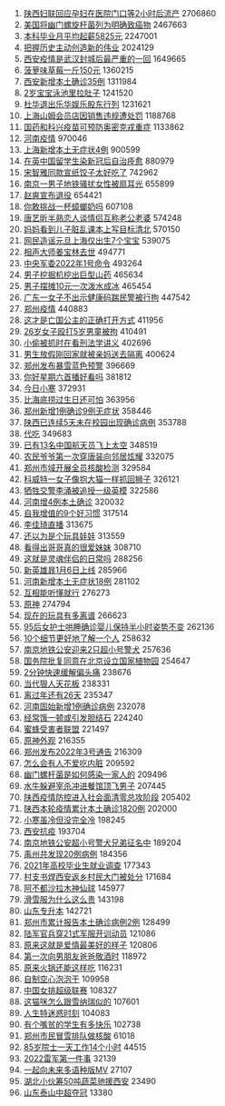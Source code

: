 1. [陕西妇联回应孕妇在医院门口等2小时后流产](https://s.weibo.com//weibo?q=%23%E9%99%95%E8%A5%BF%E5%A6%87%E8%81%94%E5%9B%9E%E5%BA%94%E5%AD%95%E5%A6%87%E5%9C%A8%E5%8C%BB%E9%99%A2%E9%97%A8%E5%8F%A3%E7%AD%892%E5%B0%8F%E6%97%B6%E5%90%8E%E6%B5%81%E4%BA%A7%23&Refer=top) 2706860
2. [美国将幽门螺旋杆菌列为明确致癌物](https://s.weibo.com//weibo?q=%23%E7%BE%8E%E5%9B%BD%E5%B0%86%E5%B9%BD%E9%97%A8%E8%9E%BA%E6%97%8B%E6%9D%86%E8%8F%8C%E5%88%97%E4%B8%BA%E6%98%8E%E7%A1%AE%E8%87%B4%E7%99%8C%E7%89%A9%23&Refer=top) 2467663
3. [本科毕业月平均起薪5825元](https://s.weibo.com//weibo?q=%23%E6%9C%AC%E7%A7%91%E6%AF%95%E4%B8%9A%E6%9C%88%E5%B9%B3%E5%9D%87%E8%B5%B7%E8%96%AA5825%E5%85%83%23&Refer=top) 2247001
4. [把握历史主动创造新的伟业](https://s.weibo.com//weibo?q=%23%E6%8A%8A%E6%8F%A1%E5%8E%86%E5%8F%B2%E4%B8%BB%E5%8A%A8%E5%88%9B%E9%80%A0%E6%96%B0%E7%9A%84%E4%BC%9F%E4%B8%9A%23&Refer=top) 2024129
5. [西安疫情是武汉封城后最严重的一回](https://s.weibo.com//weibo?q=%23%E8%A5%BF%E5%AE%89%E7%96%AB%E6%83%85%E6%98%AF%E6%AD%A6%E6%B1%89%E5%B0%81%E5%9F%8E%E5%90%8E%E6%9C%80%E4%B8%A5%E9%87%8D%E7%9A%84%E4%B8%80%E5%9B%9E%23&Refer=top) 1649665
6. [菠萝味草莓一斤150元](https://s.weibo.com//weibo?q=%23%E8%8F%A0%E8%90%9D%E5%91%B3%E8%8D%89%E8%8E%93%E4%B8%80%E6%96%A4150%E5%85%83%23&Refer=top) 1360215
7. [西安新增本土确诊35例](https://s.weibo.com//weibo?q=%23%E8%A5%BF%E5%AE%89%E6%96%B0%E5%A2%9E%E6%9C%AC%E5%9C%9F%E7%A1%AE%E8%AF%8A35%E4%BE%8B%23&Refer=top) 1311984
8. [2岁宝宝泳池里拉肚子](https://s.weibo.com//weibo?q=%232%E5%B2%81%E5%AE%9D%E5%AE%9D%E6%B3%B3%E6%B1%A0%E9%87%8C%E6%8B%89%E8%82%9A%E5%AD%90%23&Refer=top) 1241520
9. [杜华退出乐华娱乐股东行列](https://s.weibo.com//weibo?q=%23%E6%9D%9C%E5%8D%8E%E9%80%80%E5%87%BA%E4%B9%90%E5%8D%8E%E5%A8%B1%E4%B9%90%E8%82%A1%E4%B8%9C%E8%A1%8C%E5%88%97%23&Refer=top) 1231621
10. [上海山姆会员店因销售违规遭处罚](https://s.weibo.com//weibo?q=%23%E4%B8%8A%E6%B5%B7%E5%B1%B1%E5%A7%86%E4%BC%9A%E5%91%98%E5%BA%97%E5%9B%A0%E9%94%80%E5%94%AE%E8%BF%9D%E8%A7%84%E9%81%AD%E5%A4%84%E7%BD%9A%23&Refer=top) 1188768
11. [国药和科兴疫苗可预防奥密克戎重症](https://s.weibo.com//weibo?q=%23%E5%9B%BD%E8%8D%AF%E5%92%8C%E7%A7%91%E5%85%B4%E7%96%AB%E8%8B%97%E5%8F%AF%E9%A2%84%E9%98%B2%E5%A5%A5%E5%AF%86%E5%85%8B%E6%88%8E%E9%87%8D%E7%97%87%23&Refer=top) 1133862
12. [河南疫情](https://s.weibo.com//weibo?q=%23%E6%B2%B3%E5%8D%97%E7%96%AB%E6%83%85%23&Refer=top) 970046
13. [上海新增本土无症状4例](https://s.weibo.com//weibo?q=%23%E4%B8%8A%E6%B5%B7%E6%96%B0%E5%A2%9E%E6%9C%AC%E5%9C%9F%E6%97%A0%E7%97%87%E7%8A%B64%E4%BE%8B%23&Refer=top) 900599
14. [在英中国留学生染新冠后自治痊愈](https://s.weibo.com//weibo?q=%23%E5%9C%A8%E8%8B%B1%E4%B8%AD%E5%9B%BD%E7%95%99%E5%AD%A6%E7%94%9F%E6%9F%93%E6%96%B0%E5%86%A0%E5%90%8E%E8%87%AA%E6%B2%BB%E7%97%8A%E6%84%88%23&Refer=top) 880979
15. [宋智雅同款宣纸饺子太好吃了](https://s.weibo.com//weibo?q=%23%E5%AE%8B%E6%99%BA%E9%9B%85%E5%90%8C%E6%AC%BE%E5%AE%A3%E7%BA%B8%E9%A5%BA%E5%AD%90%E5%A4%AA%E5%A5%BD%E5%90%83%E4%BA%86%23&Refer=top) 742962
16. [南京一男子地铁骚扰女性被扇耳光](https://s.weibo.com//weibo?q=%E5%8D%97%E4%BA%AC%E4%B8%80%E7%94%B7%E5%AD%90%E5%9C%B0%E9%93%81%E9%AA%9A%E6%89%B0%E5%A5%B3%E6%80%A7%E8%A2%AB%E6%89%87%E8%80%B3%E5%85%89&Refer=top) 655899
17. [赵爽宣布退役](https://s.weibo.com//weibo?q=%23%E8%B5%B5%E7%88%BD%E5%AE%A3%E5%B8%83%E9%80%80%E5%BD%B9%23&Refer=top) 654421
18. [你敢挑战一杯蟑螂奶吗](https://s.weibo.com//weibo?q=%23%E4%BD%A0%E6%95%A2%E6%8C%91%E6%88%98%E4%B8%80%E6%9D%AF%E8%9F%91%E8%9E%82%E5%A5%B6%E5%90%97%23&Refer=top) 607108
19. [唐艺昕半熟恋人谈情侣互称老公老婆](https://s.weibo.com//weibo?q=%23%E5%94%90%E8%89%BA%E6%98%95%E5%8D%8A%E7%86%9F%E6%81%8B%E4%BA%BA%E8%B0%88%E6%83%85%E4%BE%A3%E4%BA%92%E7%A7%B0%E8%80%81%E5%85%AC%E8%80%81%E5%A9%86%23&Refer=top) 574248
20. [妈妈看到儿子脏乱课本上写目标清北](https://s.weibo.com//weibo?q=%23%E5%A6%88%E5%A6%88%E7%9C%8B%E5%88%B0%E5%84%BF%E5%AD%90%E8%84%8F%E4%B9%B1%E8%AF%BE%E6%9C%AC%E4%B8%8A%E5%86%99%E7%9B%AE%E6%A0%87%E6%B8%85%E5%8C%97%23&Refer=top) 570150
21. [网民造谣元旦上海仅出生7个宝宝](https://s.weibo.com//weibo?q=%23%E7%BD%91%E6%B0%91%E9%80%A0%E8%B0%A3%E5%85%83%E6%97%A6%E4%B8%8A%E6%B5%B7%E4%BB%85%E5%87%BA%E7%94%9F7%E4%B8%AA%E5%AE%9D%E5%AE%9D%23&Refer=top) 539075
22. [相声大师姜宝林去世](https://s.weibo.com//weibo?q=%23%E7%9B%B8%E5%A3%B0%E5%A4%A7%E5%B8%88%E5%A7%9C%E5%AE%9D%E6%9E%97%E5%8E%BB%E4%B8%96%23&Refer=top) 494771
23. [中央军委2022年1号命令](https://s.weibo.com//weibo?q=%23%E4%B8%AD%E5%A4%AE%E5%86%9B%E5%A7%942022%E5%B9%B41%E5%8F%B7%E5%91%BD%E4%BB%A4%23&Refer=top) 493264
24. [男子挖掘机挖出巨型山药](https://s.weibo.com//weibo?q=%23%E7%94%B7%E5%AD%90%E6%8C%96%E6%8E%98%E6%9C%BA%E6%8C%96%E5%87%BA%E5%B7%A8%E5%9E%8B%E5%B1%B1%E8%8D%AF%23&Refer=top) 465634
25. [男子摆摊10元一次泼水成冰](https://s.weibo.com//weibo?q=%23%E7%94%B7%E5%AD%90%E6%91%86%E6%91%8A10%E5%85%83%E4%B8%80%E6%AC%A1%E6%B3%BC%E6%B0%B4%E6%88%90%E5%86%B0%23&Refer=top) 465454
26. [广东一女子不出示健康码踹民警被行拘](https://s.weibo.com//weibo?q=%23%E5%B9%BF%E4%B8%9C%E4%B8%80%E5%A5%B3%E5%AD%90%E4%B8%8D%E5%87%BA%E7%A4%BA%E5%81%A5%E5%BA%B7%E7%A0%81%E8%B8%B9%E6%B0%91%E8%AD%A6%E8%A2%AB%E8%A1%8C%E6%8B%98%23&Refer=top) 447542
27. [郑州疫情](https://s.weibo.com//weibo?q=%23%E9%83%91%E5%B7%9E%E7%96%AB%E6%83%85%23&Refer=top) 440883
28. [这才是亡国公主的正确打开方式](https://s.weibo.com//weibo?q=%23%E8%BF%99%E6%89%8D%E6%98%AF%E4%BA%A1%E5%9B%BD%E5%85%AC%E4%B8%BB%E7%9A%84%E6%AD%A3%E7%A1%AE%E6%89%93%E5%BC%80%E6%96%B9%E5%BC%8F%23&Refer=top) 411956
29. [26岁女子殴打5岁男童被拘](https://s.weibo.com//weibo?q=%2326%E5%B2%81%E5%A5%B3%E5%AD%90%E6%AE%B4%E6%89%935%E5%B2%81%E7%94%B7%E7%AB%A5%E8%A2%AB%E6%8B%98%23&Refer=top) 410491
30. [小偷被抓时在看刑法学讲义](https://s.weibo.com//weibo?q=%23%E5%B0%8F%E5%81%B7%E8%A2%AB%E6%8A%93%E6%97%B6%E5%9C%A8%E7%9C%8B%E5%88%91%E6%B3%95%E5%AD%A6%E8%AE%B2%E4%B9%89%23&Refer=top) 402696
31. [男生放假刚回家就被亲妈送去隔离](https://s.weibo.com//weibo?q=%23%E7%94%B7%E7%94%9F%E6%94%BE%E5%81%87%E5%88%9A%E5%9B%9E%E5%AE%B6%E5%B0%B1%E8%A2%AB%E4%BA%B2%E5%A6%88%E9%80%81%E5%8E%BB%E9%9A%94%E7%A6%BB%23&Refer=top) 400624
32. [郑州发布暴雪蓝色预警](https://s.weibo.com//weibo?q=%23%E9%83%91%E5%B7%9E%E5%8F%91%E5%B8%83%E6%9A%B4%E9%9B%AA%E8%93%9D%E8%89%B2%E9%A2%84%E8%AD%A6%23&Refer=top) 396669
33. [你好星期六首播好看吗](https://s.weibo.com//weibo?q=%23%E4%BD%A0%E5%A5%BD%E6%98%9F%E6%9C%9F%E5%85%AD%E9%A6%96%E6%92%AD%E5%A5%BD%E7%9C%8B%E5%90%97%23&Refer=top) 381812
34. [今日小寒](https://s.weibo.com//weibo?q=%23%E4%BB%8A%E6%97%A5%E5%B0%8F%E5%AF%92%23&Refer=top) 372931
35. [比海底捞过生日还可怕](https://s.weibo.com//weibo?q=%23%E6%AF%94%E6%B5%B7%E5%BA%95%E6%8D%9E%E8%BF%87%E7%94%9F%E6%97%A5%E8%BF%98%E5%8F%AF%E6%80%95%23&Refer=top) 363956
36. [郑州新增1例确诊9例无症状](https://s.weibo.com//weibo?q=%23%E9%83%91%E5%B7%9E%E6%96%B0%E5%A2%9E1%E4%BE%8B%E7%A1%AE%E8%AF%8A9%E4%BE%8B%E6%97%A0%E7%97%87%E7%8A%B6%23&Refer=top) 358446
37. [陕西已连续5天未在校园出现确诊病例](https://s.weibo.com//weibo?q=%23%E9%99%95%E8%A5%BF%E5%B7%B2%E8%BF%9E%E7%BB%AD5%E5%A4%A9%E6%9C%AA%E5%9C%A8%E6%A0%A1%E5%9B%AD%E5%87%BA%E7%8E%B0%E7%A1%AE%E8%AF%8A%E7%97%85%E4%BE%8B%23&Refer=top) 353788
38. [代吃](https://s.weibo.com//weibo?q=%E4%BB%A3%E5%90%83&Refer=top) 349683
39. [已有13名中国航天员飞上太空](https://s.weibo.com//weibo?q=%23%E5%B7%B2%E6%9C%8913%E5%90%8D%E4%B8%AD%E5%9B%BD%E8%88%AA%E5%A4%A9%E5%91%98%E9%A3%9E%E4%B8%8A%E5%A4%AA%E7%A9%BA%23&Refer=top) 348519
40. [农民爷爷第一次穿唐装向邻居炫耀](https://s.weibo.com//weibo?q=%23%E5%86%9C%E6%B0%91%E7%88%B7%E7%88%B7%E7%AC%AC%E4%B8%80%E6%AC%A1%E7%A9%BF%E5%94%90%E8%A3%85%E5%90%91%E9%82%BB%E5%B1%85%E7%82%AB%E8%80%80%23&Refer=top) 332075
41. [郑州市域开展全员核酸检测](https://s.weibo.com//weibo?q=%23%E9%83%91%E5%B7%9E%E5%B8%82%E5%9F%9F%E5%BC%80%E5%B1%95%E5%85%A8%E5%91%98%E6%A0%B8%E9%85%B8%E6%A3%80%E6%B5%8B%23&Refer=top) 329584
42. [科威特一女子像抱大猫一样抓回狮子](https://s.weibo.com//weibo?q=%23%E7%A7%91%E5%A8%81%E7%89%B9%E4%B8%80%E5%A5%B3%E5%AD%90%E5%83%8F%E6%8A%B1%E5%A4%A7%E7%8C%AB%E4%B8%80%E6%A0%B7%E6%8A%93%E5%9B%9E%E7%8B%AE%E5%AD%90%23&Refer=top) 326121
43. [牺牲交警李涌被追授一级英模](https://s.weibo.com//weibo?q=%23%E7%89%BA%E7%89%B2%E4%BA%A4%E8%AD%A6%E6%9D%8E%E6%B6%8C%E8%A2%AB%E8%BF%BD%E6%8E%88%E4%B8%80%E7%BA%A7%E8%8B%B1%E6%A8%A1%23&Refer=top) 322586
44. [河南增4例本土确诊](https://s.weibo.com//weibo?q=%23%E6%B2%B3%E5%8D%97%E5%A2%9E4%E4%BE%8B%E6%9C%AC%E5%9C%9F%E7%A1%AE%E8%AF%8A%23&Refer=top) 320032
45. [自我增值的9个好习惯](https://s.weibo.com//weibo?q=%23%E8%87%AA%E6%88%91%E5%A2%9E%E5%80%BC%E7%9A%849%E4%B8%AA%E5%A5%BD%E4%B9%A0%E6%83%AF%23&Refer=top) 317514
46. [李佳琦直播](https://s.weibo.com//weibo?q=%23%E6%9D%8E%E4%BD%B3%E7%90%A6%E7%9B%B4%E6%92%AD%23&Refer=top) 313675
47. [还以为是个玩具娃娃](https://s.weibo.com//weibo?q=%23%E8%BF%98%E4%BB%A5%E4%B8%BA%E6%98%AF%E4%B8%AA%E7%8E%A9%E5%85%B7%E5%A8%83%E5%A8%83%23&Refer=top) 313559
48. [看得出哥哥真的很爱妹妹](https://s.weibo.com//weibo?q=%23%E7%9C%8B%E5%BE%97%E5%87%BA%E5%93%A5%E5%93%A5%E7%9C%9F%E7%9A%84%E5%BE%88%E7%88%B1%E5%A6%B9%E5%A6%B9%23&Refer=top) 308710
49. [这就是灵魂伴侣的日常吗](https://s.weibo.com//weibo?q=%23%E8%BF%99%E5%B0%B1%E6%98%AF%E7%81%B5%E9%AD%82%E4%BC%B4%E4%BE%A3%E7%9A%84%E6%97%A5%E5%B8%B8%E5%90%97%23&Refer=top) 288256
50. [新英雄暃1月6日上线](https://s.weibo.com//weibo?q=%23%E6%96%B0%E8%8B%B1%E9%9B%84%E6%9A%831%E6%9C%886%E6%97%A5%E4%B8%8A%E7%BA%BF%23&Refer=top) 285966
51. [河南新增本土无症状18例](https://s.weibo.com//weibo?q=%23%E6%B2%B3%E5%8D%97%E6%96%B0%E5%A2%9E%E6%9C%AC%E5%9C%9F%E6%97%A0%E7%97%87%E7%8A%B618%E4%BE%8B%23&Refer=top) 281102
52. [互相能听懂就行](https://s.weibo.com//weibo?q=%23%E4%BA%92%E7%9B%B8%E8%83%BD%E5%90%AC%E6%87%82%E5%B0%B1%E8%A1%8C%23&Refer=top) 276273
53. [原神](https://s.weibo.com//weibo?q=%E5%8E%9F%E7%A5%9E&Refer=top) 274794
54. [现在的玩具有多离谱](https://s.weibo.com//weibo?q=%23%E7%8E%B0%E5%9C%A8%E7%9A%84%E7%8E%A9%E5%85%B7%E6%9C%89%E5%A4%9A%E7%A6%BB%E8%B0%B1%23&Refer=top) 266623
55. [95后女护士哄睡确诊婴儿保持半小时姿势不变](https://s.weibo.com//weibo?q=%2395%E5%90%8E%E5%A5%B3%E6%8A%A4%E5%A3%AB%E5%93%84%E7%9D%A1%E7%A1%AE%E8%AF%8A%E5%A9%B4%E5%84%BF%E4%BF%9D%E6%8C%81%E5%8D%8A%E5%B0%8F%E6%97%B6%E5%A7%BF%E5%8A%BF%E4%B8%8D%E5%8F%98%23&Refer=top) 262136
56. [10个细节更好地了解一个人](https://s.weibo.com//weibo?q=%2310%E4%B8%AA%E7%BB%86%E8%8A%82%E6%9B%B4%E5%A5%BD%E5%9C%B0%E4%BA%86%E8%A7%A3%E4%B8%80%E4%B8%AA%E4%BA%BA%23&Refer=top) 258632
57. [南京地铁公安迎来2只超小号警犬](https://s.weibo.com//weibo?q=%23%E5%8D%97%E4%BA%AC%E5%9C%B0%E9%93%81%E5%85%AC%E5%AE%89%E8%BF%8E%E6%9D%A52%E5%8F%AA%E8%B6%85%E5%B0%8F%E5%8F%B7%E8%AD%A6%E7%8A%AC%23&Refer=top) 257636
58. [国务院批复同意在北京设立国家植物园](https://s.weibo.com//weibo?q=%23%E5%9B%BD%E5%8A%A1%E9%99%A2%E6%89%B9%E5%A4%8D%E5%90%8C%E6%84%8F%E5%9C%A8%E5%8C%97%E4%BA%AC%E8%AE%BE%E7%AB%8B%E5%9B%BD%E5%AE%B6%E6%A4%8D%E7%89%A9%E5%9B%AD%23&Refer=top) 254647
59. [2分钟快速缓解偏头痛](https://s.weibo.com//weibo?q=%232%E5%88%86%E9%92%9F%E5%BF%AB%E9%80%9F%E7%BC%93%E8%A7%A3%E5%81%8F%E5%A4%B4%E7%97%9B%23&Refer=top) 238676
60. [当代狠人天花板](https://s.weibo.com//weibo?q=%23%E5%BD%93%E4%BB%A3%E7%8B%A0%E4%BA%BA%E5%A4%A9%E8%8A%B1%E6%9D%BF%23&Refer=top) 238331
61. [离过年还有26天](https://s.weibo.com//weibo?q=%E7%A6%BB%E8%BF%87%E5%B9%B4%E8%BF%98%E6%9C%8926%E5%A4%A9&Refer=top) 235347
62. [河南固始新增1例确诊病例](https://s.weibo.com//weibo?q=%23%E6%B2%B3%E5%8D%97%E5%9B%BA%E5%A7%8B%E6%96%B0%E5%A2%9E1%E4%BE%8B%E7%A1%AE%E8%AF%8A%E7%97%85%E4%BE%8B%23&Refer=top) 232078
63. [经常饿一顿或引发胆结石](https://s.weibo.com//weibo?q=%23%E7%BB%8F%E5%B8%B8%E9%A5%BF%E4%B8%80%E9%A1%BF%E6%88%96%E5%BC%95%E5%8F%91%E8%83%86%E7%BB%93%E7%9F%B3%23&Refer=top) 224240
64. [蜜蜂受害者联盟](https://s.weibo.com//weibo?q=%E8%9C%9C%E8%9C%82%E5%8F%97%E5%AE%B3%E8%80%85%E8%81%94%E7%9B%9F&Refer=top) 221497
65. [原神外观](https://s.weibo.com//weibo?q=%E5%8E%9F%E7%A5%9E%E5%A4%96%E8%A7%82&Refer=top) 216355
66. [郑州发布2022年3号通告](https://s.weibo.com//weibo?q=%23%E9%83%91%E5%B7%9E%E5%8F%91%E5%B8%832022%E5%B9%B43%E5%8F%B7%E9%80%9A%E5%91%8A%23&Refer=top) 216309
67. [怎么会有人不爱吃内脏](https://s.weibo.com//weibo?q=%23%E6%80%8E%E4%B9%88%E4%BC%9A%E6%9C%89%E4%BA%BA%E4%B8%8D%E7%88%B1%E5%90%83%E5%86%85%E8%84%8F%23&Refer=top) 209592
68. [幽门螺杆菌是如何感染一家人的](https://s.weibo.com//weibo?q=%23%E5%B9%BD%E9%97%A8%E8%9E%BA%E6%9D%86%E8%8F%8C%E6%98%AF%E5%A6%82%E4%BD%95%E6%84%9F%E6%9F%93%E4%B8%80%E5%AE%B6%E4%BA%BA%E7%9A%84%23&Refer=top) 209496
69. [水牛躲避宰杀冲进餐馆顶飞男子](https://s.weibo.com//weibo?q=%23%E6%B0%B4%E7%89%9B%E8%BA%B2%E9%81%BF%E5%AE%B0%E6%9D%80%E5%86%B2%E8%BF%9B%E9%A4%90%E9%A6%86%E9%A1%B6%E9%A3%9E%E7%94%B7%E5%AD%90%23&Refer=top) 207445
70. [陕西疫情防控进入社会面清零总攻阶段](https://s.weibo.com//weibo?q=%E9%99%95%E8%A5%BF%E7%96%AB%E6%83%85%E9%98%B2%E6%8E%A7%E8%BF%9B%E5%85%A5%E7%A4%BE%E4%BC%9A%E9%9D%A2%E6%B8%85%E9%9B%B6%E6%80%BB%E6%94%BB%E9%98%B6%E6%AE%B5&Refer=top) 205402
71. [陕西本轮疫情累计本土确诊1820例](https://s.weibo.com//weibo?q=%23%E9%99%95%E8%A5%BF%E6%9C%AC%E8%BD%AE%E7%96%AB%E6%83%85%E7%B4%AF%E8%AE%A1%E6%9C%AC%E5%9C%9F%E7%A1%AE%E8%AF%8A1820%E4%BE%8B%23&Refer=top) 202000
72. [小寒虽冷但没完全冷](https://s.weibo.com//weibo?q=%23%E5%B0%8F%E5%AF%92%E8%99%BD%E5%86%B7%E4%BD%86%E6%B2%A1%E5%AE%8C%E5%85%A8%E5%86%B7%23&Refer=top) 198245
73. [西安抗疫](https://s.weibo.com//weibo?q=%E8%A5%BF%E5%AE%89%E6%8A%97%E7%96%AB&Refer=top) 193704
74. [南京地铁公安超小号警犬兄弟征名中](https://s.weibo.com//weibo?q=%23%E5%8D%97%E4%BA%AC%E5%9C%B0%E9%93%81%E5%85%AC%E5%AE%89%E8%B6%85%E5%B0%8F%E5%8F%B7%E8%AD%A6%E7%8A%AC%E5%85%84%E5%BC%9F%E5%BE%81%E5%90%8D%E4%B8%AD%23&Refer=top) 189204
75. [禹州共发现20例病例](https://s.weibo.com//weibo?q=%23%E7%A6%B9%E5%B7%9E%E5%85%B1%E5%8F%91%E7%8E%B020%E4%BE%8B%E7%97%85%E4%BE%8B%23&Refer=top) 184356
76. [2021年高校毕业生就业调查](https://s.weibo.com//weibo?q=%232021%E5%B9%B4%E9%AB%98%E6%A0%A1%E6%AF%95%E4%B8%9A%E7%94%9F%E5%B0%B1%E4%B8%9A%E8%B0%83%E6%9F%A5%23&Refer=top) 177343
77. [村支书焊西安返乡村民大门被处分](https://s.weibo.com//weibo?q=%23%E6%9D%91%E6%94%AF%E4%B9%A6%E7%84%8A%E8%A5%BF%E5%AE%89%E8%BF%94%E4%B9%A1%E6%9D%91%E6%B0%91%E5%A4%A7%E9%97%A8%E8%A2%AB%E5%A4%84%E5%88%86%23&Refer=top) 171684
78. [阿不都沙拉木神仙球](https://s.weibo.com//weibo?q=%23%E9%98%BF%E4%B8%8D%E9%83%BD%E6%B2%99%E6%8B%89%E6%9C%A8%E7%A5%9E%E4%BB%99%E7%90%83%23&Refer=top) 145977
79. [滑雪服为什么这么贵](https://s.weibo.com//weibo?q=%23%E6%BB%91%E9%9B%AA%E6%9C%8D%E4%B8%BA%E4%BB%80%E4%B9%88%E8%BF%99%E4%B9%88%E8%B4%B5%23&Refer=top) 143198
80. [山东专升本](https://s.weibo.com//weibo?q=%23%E5%B1%B1%E4%B8%9C%E4%B8%93%E5%8D%87%E6%9C%AC%23&Refer=top) 142721
81. [郑州市累计报告本土确诊病例2例](https://s.weibo.com//weibo?q=%23%E9%83%91%E5%B7%9E%E5%B8%82%E7%B4%AF%E8%AE%A1%E6%8A%A5%E5%91%8A%E6%9C%AC%E5%9C%9F%E7%A1%AE%E8%AF%8A%E7%97%85%E4%BE%8B2%E4%BE%8B%23&Refer=top) 128499
82. [陆军官兵穿21式军服开训动员](https://s.weibo.com//weibo?q=%23%E9%99%86%E5%86%9B%E5%AE%98%E5%85%B5%E7%A9%BF21%E5%BC%8F%E5%86%9B%E6%9C%8D%E5%BC%80%E8%AE%AD%E5%8A%A8%E5%91%98%23&Refer=top) 121086
83. [原来这就是爱情最美好的样子](https://s.weibo.com//weibo?q=%23%E5%8E%9F%E6%9D%A5%E8%BF%99%E5%B0%B1%E6%98%AF%E7%88%B1%E6%83%85%E6%9C%80%E7%BE%8E%E5%A5%BD%E7%9A%84%E6%A0%B7%E5%AD%90%23&Refer=top) 120806
84. [第一次向男朋友爸爸敬酒时](https://s.weibo.com//weibo?q=%23%E7%AC%AC%E4%B8%80%E6%AC%A1%E5%90%91%E7%94%B7%E6%9C%8B%E5%8F%8B%E7%88%B8%E7%88%B8%E6%95%AC%E9%85%92%E6%97%B6%23&Refer=top) 118972
85. [原来火锅还能这样吃](https://s.weibo.com//weibo?q=%23%E5%8E%9F%E6%9D%A5%E7%81%AB%E9%94%85%E8%BF%98%E8%83%BD%E8%BF%99%E6%A0%B7%E5%90%83%23&Refer=top) 116231
86. [自制空心泡泡干](https://s.weibo.com//weibo?q=%E8%87%AA%E5%88%B6%E7%A9%BA%E5%BF%83%E6%B3%A1%E6%B3%A1%E5%B9%B2&Refer=top) 109958
87. [中国女排超级联赛](https://s.weibo.com//weibo?q=%23%E4%B8%AD%E5%9B%BD%E5%A5%B3%E6%8E%92%E8%B6%85%E7%BA%A7%E8%81%94%E8%B5%9B%23&Refer=top) 108327
88. [这猫咪怎么跟雪纳瑞似的](https://s.weibo.com//weibo?q=%23%E8%BF%99%E7%8C%AB%E5%92%AA%E6%80%8E%E4%B9%88%E8%B7%9F%E9%9B%AA%E7%BA%B3%E7%91%9E%E4%BC%BC%E7%9A%84%23&Refer=top) 107601
89. [人生特迷惑时刻](https://s.weibo.com//weibo?q=%23%E4%BA%BA%E7%94%9F%E7%89%B9%E8%BF%B7%E6%83%91%E6%97%B6%E5%88%BB%23&Refer=top) 104083
90. [有个嘴贫的学生有多快乐](https://s.weibo.com//weibo?q=%23%E6%9C%89%E4%B8%AA%E5%98%B4%E8%B4%AB%E7%9A%84%E5%AD%A6%E7%94%9F%E6%9C%89%E5%A4%9A%E5%BF%AB%E4%B9%90%23&Refer=top) 102738
91. [郑州市民冒雪排队做核酸](https://s.weibo.com//weibo?q=%23%E9%83%91%E5%B7%9E%E5%B8%82%E6%B0%91%E5%86%92%E9%9B%AA%E6%8E%92%E9%98%9F%E5%81%9A%E6%A0%B8%E9%85%B8%23&Refer=top) 61018
92. [85岁院士一天工作14个小时](https://s.weibo.com//weibo?q=%2385%E5%B2%81%E9%99%A2%E5%A3%AB%E4%B8%80%E5%A4%A9%E5%B7%A5%E4%BD%9C14%E4%B8%AA%E5%B0%8F%E6%97%B6%23&Refer=top) 44515
93. [2022雷军第一件事](https://s.weibo.com//weibo?q=%232022%E9%9B%B7%E5%86%9B%E7%AC%AC%E4%B8%80%E4%BB%B6%E4%BA%8B%23&Refer=top) 32139
94. [一起向未来多语种版MV](https://s.weibo.com//weibo?q=%23%E4%B8%80%E8%B5%B7%E5%90%91%E6%9C%AA%E6%9D%A5%E5%A4%9A%E8%AF%AD%E7%A7%8D%E7%89%88MV%23&Refer=top) 27107
95. [湖北小伙筹50吨蔬菜驰援西安](https://s.weibo.com//weibo?q=%23%E6%B9%96%E5%8C%97%E5%B0%8F%E4%BC%99%E7%AD%B950%E5%90%A8%E8%94%AC%E8%8F%9C%E9%A9%B0%E6%8F%B4%E8%A5%BF%E5%AE%89%23&Refer=top) 23490
96. [山东泰山中超夺冠](https://s.weibo.com//weibo?q=%23%E5%B1%B1%E4%B8%9C%E6%B3%B0%E5%B1%B1%E4%B8%AD%E8%B6%85%E5%A4%BA%E5%86%A0%23&Refer=top) 13380
